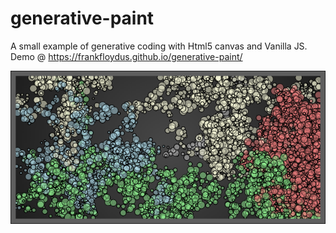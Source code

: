 # generative-paint
A small example of generative coding with Html5 canvas and Vanilla JS.
Demo @ https://frankfloydus.github.io/generative-paint/

![alt text](https://github.com/FrankFloydus/generative-paint/blob/master/docs/Gen.png "Preview")
